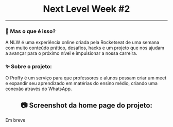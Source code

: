 <h1 align="center">
    Next Level Week #2
    </h1>
  
  <!-- <p align="center">
  <img width="250" src="/public/img/logo-nlw.svg"> -->
</p>

_________
### 🤔 Mas o que é isso? 
A NLW é uma experiência online criada pela Rocketseat de uma semana com muito conteúdo prático, desafios, hacks e um projeto que nos ajudam a avançar para o próximo nível e impulsionar a nossa carreira.
  
### ✨ Sobre o projeto:
O Proffy é um serviço para que professores e alunos possam criar um meet e expandir seu aprendizado em matérias do ensino médio, criando uma conexão através do WhatsApp.
 
<h2 align="center"> 📷 Screenshot da home page do projeto: </h2>
<p align="center">
<p>Em breve</p>
</p>


